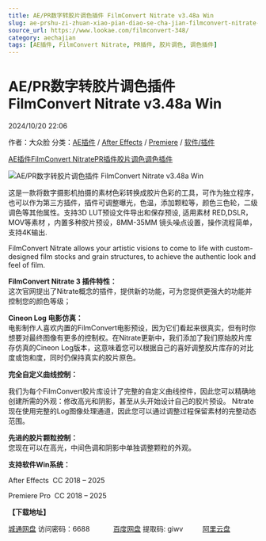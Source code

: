 ```yaml
---
title: AE/PR数字转胶片调色插件 FilmConvert Nitrate v3.48a Win
slug: ae-prshu-zi-zhuan-xiao-pian-diao-se-cha-jian-filmconvert-nitrate-v3-48a-win
source_url: https://www.lookae.com/filmconvert-348/
category: aechajian
tags: [AE插件, FilmConvert Nitrate, PR插件, 胶片调色, 调色插件]
---
```

# AE/PR数字转胶片调色插件 FilmConvert Nitrate v3.48a Win

2024/10/20 22:06

作者：大众脸
分类：[AE插件](https://www.lookae.com/after-effects/aechajian/) / [After Effects](https://www.lookae.com/after-effects/) / [Premiere](https://www.lookae.com/qitarjcj/premierezy/) / [软件/插件](https://www.lookae.com/qitarjcj/)

[AE插件](https://www.lookae.com/tag/ae%e6%8f%92%e4%bb%b6/)[FilmConvert Nitrate](https://www.lookae.com/tag/filmconvert-nitrate/)[PR插件](https://www.lookae.com/tag/pr%e6%8f%92%e4%bb%b6/)[胶片调色](https://www.lookae.com/tag/%e8%83%b6%e7%89%87%e8%b0%83%e8%89%b2/)[调色插件](https://www.lookae.com/tag/%e8%b0%83%e8%89%b2%e6%8f%92%e4%bb%b6/)

![AE/PR数字转胶片调色插件 FilmConvert Nitrate v3.48a Win](https://www.lookae.com/wp-content/uploads/2024/10/FilmConvert-Nitrate-348.jpg "AE/PR数字转胶片调色插件 FilmConvert Nitrate v3.48a Win-LookAE.com")

这是一款将数字摄影机拍摄的素材色彩转换成胶片色彩的工具，可作为独立程序，也可以作为第三方插件，插件可调整曝光，色温，添加颗粒等，颜色三色轮，二级调色等其他属性。支持3D LUT预设文件导出和保存预设, 适用素材 RED,DSLR，MOV等素材 ，内置多种胶片预设，8MM-35MM 镜头噪点设置，操作流程简单，支持4K输出.

FilmConvert Nitrate allows your artistic visions to come to life with custom-designed film stocks and grain structures, to achieve the authentic look and feel of film.

**FilmConvert Nitrate 3 插件特性：**  
这次官网提出了Nitrate概念的插件，提供新的功能，可为您提供更强大的功能并控制您的颜色等级；

**Cineon Log 电影仿真：**  
电影制作人喜欢内置的FilmConvert电影预设，因为它们看起来很真实，但有时你想要对最终图像有更多的控制权。在Nitrate更新中，我们添加了我们原始胶片库存仿真的Cineon Log版本，这意味着您可以根据自己的喜好调整胶片库存的对比度或饱和度，同时仍保持真实的胶片原色。

**完全自定义曲线控制：**

我们为每个FilmConvert胶片库设计了完整的自定义曲线控件，因此您可以精确地创建所需的外观：修改高光和阴影，甚至从头开始设计自己的胶片预设。 Nitrate现在使用完整的Log图像处理通道，因此您可以通过调整过程保留素材的完整动态范围。

**先进的胶片颗粒控制：**  
您现在可以在高光，中间色调和阴影中单独调整颗粒的外观。

**支持软件Win系统：**

After Effects  CC 2018 – 2025

Premiere Pro  CC 2018 – 2025

**【下载地址】**

[城通网盘](https://url70.ctfile.com/f/2827370-1388755981-540d1d?p=4431) 访问密码：6688            [百度网盘](https://pan.baidu.com/s/1yxQHRxsltibzRte3aGXldg?pwd=giwv) 提取码: giwv          [阿里云盘](https://www.alipan.com/s/1rJsNb8BF7q)
